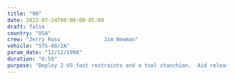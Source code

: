 ```yaml
---
title: "90"
date: 2022-07-24T00:00:00-05:00
draft: false
country: "USA"
crew: "Jerry Ross              Jim Newman"
vehicle: "STS-88/2A"
param_date: "12/12/1998"
duration: "6:59"
purpose: "Deploy 2 US foot restraints and a tool stanchion.  Aid release of 2 FGB Toru antennas, install FGB aft handrail and reinstall FGB Komplast panel.  SAFER self rescue demo (DTO 689)"
---
```

